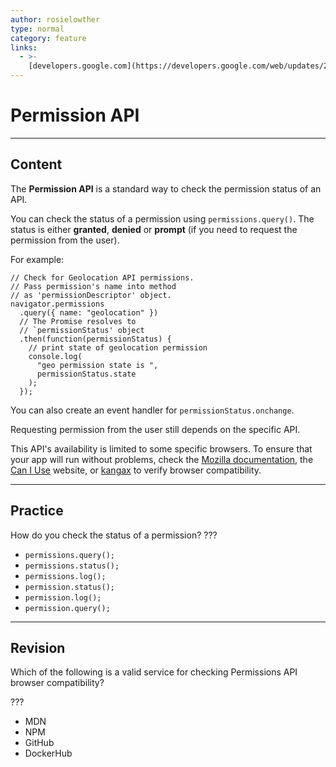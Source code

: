 ```yaml
---
author: rosielowther
type: normal
category: feature
links:
  - >-
    [developers.google.com](https://developers.google.com/web/updates/2015/04/permissions-api-for-the-web){website}
---
```


# Permission API


---

## Content

The **Permission API** is a standard way to check the permission status of an API.

You can check the status of a permission using `permissions.query()`. The status is either **granted**, **denied** or **prompt** (if you need to request the permission from the user).

For example:

```plain-text
// Check for Geolocation API permissions.
// Pass permission's name into method
// as 'permissionDescriptor' object.
navigator.permissions
  .query({ name: "geolocation" })
  // The Promise resolves to
  // `permissionStatus' object
  .then(function(permissionStatus) {
    // print state of geolocation permission
    console.log(
      "geo permission state is ",
      permissionStatus.state
    );
  });
```

You can also create an event handler for `permissionStatus.onchange`.

Requesting permission from the user still depends on the specific API.

This API's availability is limited to some specific browsers. To ensure that your app will run without problems, check the [Mozilla documentation](https://developer.mozilla.org/en-US/docs/Web/API/Permissions_API#Permissions_interface), the [Can I Use](https://caniuse.com/#feat=permissions-api) website, or [kangax](https://kangax.github.io/) to verify browser compatibility.


---

## Practice

How do you check the status of a permission? ???

- `permissions.query();`
- `permissions.status();`
- `permissions.log();`
- `permission.status();`
- `permission.log();`
- `permission.query();`


---

## Revision

Which of the following is a valid service for checking Permissions API browser compatibility?

???

- MDN
- NPM
- GitHub
- DockerHub
